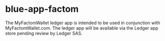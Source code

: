 # blue-app-factom

The MyFactomWallet ledger app is intended to be used in conjunction with MyFactomWallet.com.  The ledger app will be available via the Ledger app store pending review by Ledger SAS. 




